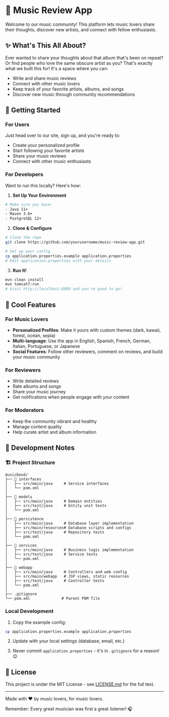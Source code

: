 # 🎵 Music Review App

Welcome to our music community! This platform lets music lovers share their thoughts, discover new artists, and connect with fellow enthusiasts.

## ✨ What's This All About?

Ever wanted to share your thoughts about that album that's been on repeat? Or find people who love the same obscure artist as you? That's exactly what we built this for! It's a space where you can:

- Write and share music reviews
- Connect with other music lovers
- Keep track of your favorite artists, albums, and songs
- Discover new music through community recommendations

## 🚀 Getting Started

### For Users

Just head over to our site, sign up, and you're ready to:
- Create your personalized profile
- Start following your favorite artists
- Share your music reviews
- Connect with other music enthusiasts

### For Developers

Want to run this locally? Here's how:

1. **Set Up Your Environment**
```bash
# Make sure you have:
- Java 11+
- Maven 3.6+
- PostgreSQL 12+
```

2. **Clone & Configure**
```bash
# Clone the repo
git clone https://github.com/yourusername/music-review-app.git

# Set up your config
cp application.properties.example application.properties
# Edit application.properties with your details
```

3. **Run It!**
```bash
mvn clean install
mvn tomcat7:run
# Visit http://localhost:8080 and you're good to go!
```

## 🎨 Cool Features

### For Music Lovers
- **Personalized Profiles**: Make it yours with custom themes (dark, kawaii, forest, ocean, sepia)
- **Multi-language**: Use the app in English, Spanish, French, German, Italian, Portuguese, or Japanese
- **Social Features**: Follow other reviewers, comment on reviews, and build your music community

### For Reviewers
- Write detailed reviews
- Rate albums and songs
- Share your music journey
- Get notifications when people engage with your content

### For Moderators
- Keep the community vibrant and healthy
- Manage content quality
- Help curate artist and album information

## 🔧 Development Notes

### 🏗️ Project Structure
```
musicboxd/
├── 📂 interfaces         
│   ├── src/main/java     # Service interfaces
│   └── pom.xml          
│
├── 📂 models             
│   ├── src/main/java     # Domain entities
│   ├── src/test/java     # Entity unit tests
│   └── pom.xml
│
├── 📂 persistence        
│   ├── src/main/java     # Database layer implementation
│   ├── src/main/resources# Database scripts and configs
│   ├── src/test/java     # Repository tests
│   └── pom.xml
│
├── 📂 services           
│   ├── src/main/java     # Business logic implementation
│   ├── src/test/java     # Service tests
│   └── pom.xml
│
├── 📂 webapp             
│   ├── src/main/java     # Controllers and web config
│   ├── src/main/webapp   # JSP views, static resources
│   ├── src/test/java     # Controller tests
│   └── pom.xml
│
├── .gitignore
└── pom.xml              # Parent POM file
```

### Local Development
1. Copy the example config:
```bash
cp application.properties.example application.properties
```

2. Update with your local settings (database, email, etc.)

3. Never commit `application.properties` - it's in `.gitignore` for a reason! 😉

## 📜 License

This project is under the MIT License - see [LICENSE.md](LICENSE.md) for the full text.

---

Made with ❤️ by music lovers, for music lovers.

Remember: Every great musician was first a great listener! 🎧
